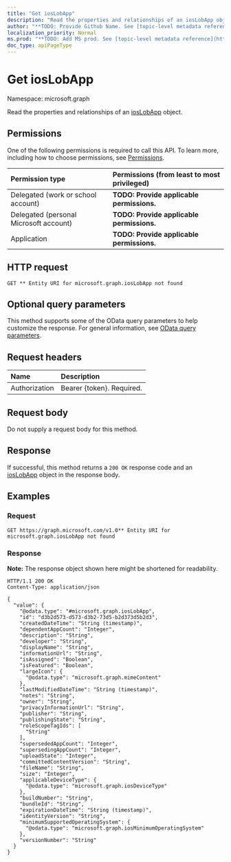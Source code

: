 ```yaml
---
title: "Get iosLobApp"
description: "Read the properties and relationships of an iosLobApp object."
author: "**TODO: Provide Github Name. See [topic-level metadata reference](https://msgo.azurewebsites.net/add/document/guidelines/metadata.html#topic-level-metadata)**"
localization_priority: Normal
ms.prod: "**TODO: Add MS prod. See [topic-level metadata reference](https://msgo.azurewebsites.net/add/document/guidelines/metadata.html#topic-level-metadata)**"
doc_type: apiPageType
---
```


# Get iosLobApp
Namespace: microsoft.graph



Read the properties and relationships of an [iosLobApp](../resources/ioslobapp.md) object.

## Permissions
One of the following permissions is required to call this API. To learn more, including how to choose permissions, see [Permissions](/graph/permissions-reference).

|Permission type|Permissions (from least to most privileged)|
|:---|:---|
|Delegated (work or school account)|**TODO: Provide applicable permissions.**|
|Delegated (personal Microsoft account)|**TODO: Provide applicable permissions.**|
|Application|**TODO: Provide applicable permissions.**|

## HTTP request

<!-- {
  "blockType": "ignored"
}
-->
``` http
GET ** Entity URI for microsoft.graph.iosLobApp not found
```

## Optional query parameters
This method supports some of the OData query parameters to help customize the response. For general information, see [OData query parameters](/graph/query-parameters).

## Request headers
|Name|Description|
|:---|:---|
|Authorization|Bearer {token}. Required.|

## Request body
Do not supply a request body for this method.

## Response

If successful, this method returns a `200 OK` response code and an [iosLobApp](../resources/ioslobapp.md) object in the response body.

## Examples

### Request
<!-- {
  "blockType": "request",
  "name": "get_ioslobapp"
}
-->
``` http
GET https://graph.microsoft.com/v1.0** Entity URI for microsoft.graph.iosLobApp not found
```


### Response
**Note:** The response object shown here might be shortened for readability.
<!-- {
  "blockType": "response",
  "truncated": true,
  "@odata.type": "microsoft.graph.iosLobApp"
}
-->
``` http
HTTP/1.1 200 OK
Content-Type: application/json

{
  "value": {
    "@odata.type": "#microsoft.graph.iosLobApp",
    "id": "d3b2d573-d573-d3b2-73d5-b2d373d5b2d3",
    "createdDateTime": "String (timestamp)",
    "dependentAppCount": "Integer",
    "description": "String",
    "developer": "String",
    "displayName": "String",
    "informationUrl": "String",
    "isAssigned": "Boolean",
    "isFeatured": "Boolean",
    "largeIcon": {
      "@odata.type": "microsoft.graph.mimeContent"
    },
    "lastModifiedDateTime": "String (timestamp)",
    "notes": "String",
    "owner": "String",
    "privacyInformationUrl": "String",
    "publisher": "String",
    "publishingState": "String",
    "roleScopeTagIds": [
      "String"
    ],
    "supersededAppCount": "Integer",
    "supersedingAppCount": "Integer",
    "uploadState": "Integer",
    "committedContentVersion": "String",
    "fileName": "String",
    "size": "Integer",
    "applicableDeviceType": {
      "@odata.type": "microsoft.graph.iosDeviceType"
    },
    "buildNumber": "String",
    "bundleId": "String",
    "expirationDateTime": "String (timestamp)",
    "identityVersion": "String",
    "minimumSupportedOperatingSystem": {
      "@odata.type": "microsoft.graph.iosMinimumOperatingSystem"
    },
    "versionNumber": "String"
  }
}
```

